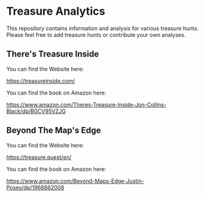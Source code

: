 # Treasure Analytics

This repository contains information and analysis for various treasure hunts.
Please feel free to add treasure hunts or contribute your own analyses.

## There's Treasure Inside

You can find the Website here:

https://treasureinside.com/

You can find the book on Amazon here:

https://www.amazon.com/Theres-Treasure-Inside-Jon-Collins-Black/dp/B0CV95VZJG

## Beyond The Map's Edge

You can find the Website here:

https://treasure.quest/en/

You can find the book on Amazon here:

https://www.amazon.com/Beyond-Maps-Edge-Justin-Posey/dp/1966862008
